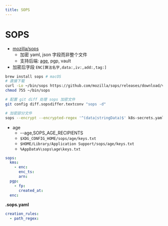 ```yaml
---
title: SOPS
---
```


# SOPS

- [mozilla/sops](https://github.com/mozilla/sops)
  - 加密 yaml, json 字段而非整个文件
  - 支持后端: [age](./age.md), pgp, vault
- 加密后字段 `ENC[算法名字,data:,iv:,add:,tag:]`

```bash
brew install sops # macOS
# 直接下载
curl -Lo ~/bin/sops https://github.com/mozilla/sops/releases/download/v3.7.3/sops-v3.7.3.darwin.amd64
chmod 755 ~/bin/sops

# 配置 git diff 处理 sops 加密文件
git config diff.sopsdiffer.textconv "sops -d"

# 加密部分文件
sops --encrypt --encrypted-regex '^(data|stringData)$' k8s-secrets.yaml
```

- age
  - --age,SOPS_AGE_RECIPIENTS
  - `$XDG_CONFIG_HOME/sops/age/keys.txt`
  - `$HOME/Library/Application Support/sops/age/keys.txt`
  - `%AppData%\sops\age\keys.txt`

```yaml
sops:
  kms:
    - enc:
      enc_ts:
      arn:
  pgp:
    - fp:
      created_at:
  enc:
```

**.sops.yaml**

```yaml
creation_rules:
  - path_regex:
```

